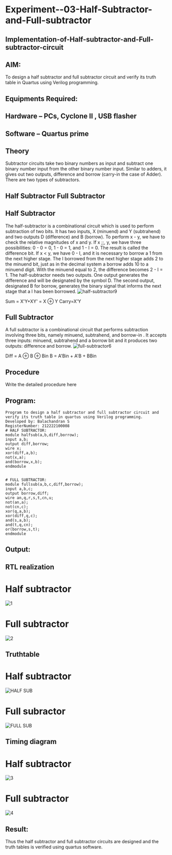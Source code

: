# Experiment--03-Half-Subtractor-and-Full-subtractor
## Implementation-of-Half-subtractor-and-Full-subtractor-circuit
## AIM:
To design a half subtractor and full subtractor circuit and verify its truth table in Quartus using Verilog programming.

## Equipments Required:
## Hardware – PCs, Cyclone II , USB flasher
## Software – Quartus prime
## Theory
Subtractor circuits take two binary numbers as input and subtract one binary number input from the other binary number input. Similar to adders, it gives out two outputs, difference and borrow (carry-in the case of Adder). There are two types of subtractors.

## Half Subtractor Full Subtractor
## Half Subtractor
The half-subtractor is a combinational circuit which is used to perform subtraction of two bits. It has two inputs, X (minuend) and Y (subtrahend) and two outputs D (difference) and B (borrow). To perform x - y, we have to check the relative magnitudes of x and y. If x ;;, y, we have three possibilities: 0 - 0 = 0, 1 - 0 = 1, and 1 - I = 0. The result is called the difference bit. If x < y, we have 0 - I, and it is necessary to borrow a 1 from the next higher stage. The I borrowed from the next higher stage adds 2 to the minuend bit, just as in the decimal system a borrow adds 10 to a minuend digit. With the minuend equal to 2, the difference becomes 2 - I = 1. The half-subtractor needs two outputs. One output generates the difference and will be designated by the symbol D. The second output, designated B for borrow, generates the binary signal that informs the next stage that a I has been borrowed.
![half-subtractor9](https://user-images.githubusercontent.com/36288975/166112538-58c3bc7c-ee5d-4e6a-ac8d-8e8328efe27a.png)


Sum = X'Y+XY' = X ⊕ Y
Carry=X'Y

## Full Subtractor
A full subtractor is a combinational circuit that performs subtraction involving three bits, namely minuend, subtrahend, and borrow-in . It accepts three inputs: minuend, subtrahend and a borrow bit and it produces two outputs: difference and borrow. 
![full-subtractor6](https://user-images.githubusercontent.com/36288975/166112541-24c68359-3de8-4674-ae22-8272ffc385ed.png)


Diff = A ⊕ B ⊕ Bin B = A'Bin + A'B + BBin

## Procedure



Write the detailed procedure here 


## Program:
```
Program to design a half subtractor and full subtractor circuit and verify its truth table in quartus using Verilog programming.
Developed by: Balachandran S
RegisterNumber: 212222100008
# HALF SUBTRACTOR:
module halfsub(a,b,diff,borrow);
input a,b;
output diff,borrow;
wire x;
xor(diff,a,b);
not(x,a);
and(borrow,x,b);
endmodule


# FULL SUBTRACTOR:
module fullsub(a,b,c,diff,borrow);
input a,b,c;
output borrow,diff;
wire an,q,r,s,t,cn,u;
not(an,a);
not(cn,c);
xor(q,a,b);
xor(diff,q,c);
and(s,a,b);
and(t,q,cn);
or(borrow,s,t);
endmodule
```


## Output:
##  RTL realization
# Half subtractor
![1](https://github.com/Raja8334/Experiment--03-Half-Subtractor-and-Full-subtractor/assets/120719634/23a4a3ec-6e78-40ed-b8cb-ce1cdab19297)
# Full subtractor
![2](https://github.com/Raja8334/Experiment--03-Half-Subtractor-and-Full-subtractor/assets/120719634/507c30f1-5338-4ee4-80b0-7209bd8427ea)


## Truthtable
# Half subtractor
![HALF SUB](https://github.com/Raja8334/Experiment--03-Half-Subtractor-and-Full-subtractor/assets/120719634/77daec72-d992-4942-b012-f15597481a65)
# Full subractor
![FULL SUB](https://github.com/Raja8334/Experiment--03-Half-Subtractor-and-Full-subtractor/assets/120719634/d276aecb-3abb-4a08-958f-7dfbf8658527)







## Timing diagram
# Half subtractor
![3](https://github.com/Raja8334/Experiment--03-Half-Subtractor-and-Full-subtractor/assets/120719634/e3ed11d0-93b4-420a-a921-ddf52c2f7842)
# Full subtractor
![4](https://github.com/Raja8334/Experiment--03-Half-Subtractor-and-Full-subtractor/assets/120719634/7f44677e-851a-466a-b92f-8c72583930b4)


## Result:
Thus the half subtractor and full subtractor circuits are designed and the truth tables is verified using quartus software.
